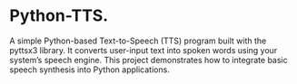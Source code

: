 # Python-TTS.
A simple Python-based Text-to-Speech (TTS) program built with the pyttsx3 library. It converts user-input text into spoken words using your system’s speech engine. This project demonstrates how to integrate basic speech synthesis into Python applications.

